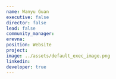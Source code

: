 ```yaml
---
name: Wanyu Guan
executive: false
director: false
lead: false
community_manager: 
erevna:    
position: Website
project:  
image: ../assets/default_exec_image.png
linkedin: 
developer: true
---
```

